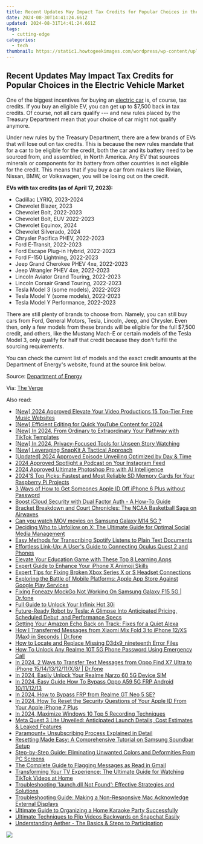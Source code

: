 ```yaml
---
title: Recent Updates May Impact Tax Credits for Popular Choices in the Electric Vehicle Market
date: 2024-08-30T14:41:24.661Z
updated: 2024-08-31T14:41:24.661Z
tags:
  - cutting-edge
categories:
  - tech
thumbnail: https://static1.howtogeekimages.com/wordpress/wp-content/uploads/2023/03/52716322958_8b6b8b3809_o.jpg
---
```


## Recent Updates May Impact Tax Credits for Popular Choices in the Electric Vehicle Market

One of the biggest incentives for buying an [electric car](https://data-wizards.techidaily.com/celestial-service-repairing-sql-hubs/) is, of course, tax credits. If you buy an eligible EV, you can get up to $7,500 back in tax credits. Of course, not all cars qualify --- and new rules placed by the Treasury Department mean that your choice of car might not qualify anymore.

 Under new rules by the Treasury Department, there are a few brands of EVs that will lose out on tax credits. This is because the new rules mandate that for a car to be eligible for the credit, both the car and its battery need to be sourced from, and assembled, in North America. Any EV that sources minerals or components for its battery from other countries is not eligible for the credit. This means that if you buy a car from makers like Rivian, Nissan, BMW, or Volkswagen, you will be losing out on the credit.

**EVs with tax credits (as of April 17, 2023):** 

* Cadillac LYRIQ, 2023-2024
* Chevrolet Blazer, 2023
* Chevrolet Bolt, 2022-2023
* Chevrolet Bolt, EUV 2022-2023
* Chevrolet Equinox, 2024
* Chevrolet Silverado, 2024
* Chrysler Pacifica PHEV, 2022-2023
* Ford E-Transit, 2022-2023
* Ford Escape Plug-in Hybrid, 2022-2023
* Ford F-150 Lightning, 2022-2023
* Jeep Grand Cherokee PHEV 4xe, 2022-2023
* Jeep Wrangler PHEV 4xe, 2022-2023
* Lincoln Aviator Grand Touring, 2022-2023
* Lincoln Corsair Grand Touring, 2022-2023
* Tesla Model 3 (some models), 2022-2023
* Tesla Model Y (some models), 2022-2023
* Tesla Model Y Performance, 2022-2023

 There are still plenty of brands to choose from. Namely, you can still buy cars from Ford, General Motors, Tesla, Lincoln, Jeep, and Chrysler. Even then, only a few models from these brands will be eligible for the full $7,500 credit, and others, like the Mustang Mach-E or certain models of the Tesla Model 3, only qualify for half that credit because they don't fulfill the sourcing requirements.

 You can check the current list of models and the exact credit amounts at the Department of Energy's website, found at the source link below.

 Source: [Department of Energy](https://fueleconomy.gov/feg/tax2023.shtml) 

 Via: [The Verge](https://www.theverge.com/2023/4/17/23686516/ev-tax-credit-list-qualify-eligible-tesla-chevy-ford)

<ins class="adsbygoogle"
     style="display:block"
     data-ad-format="autorelaxed"
     data-ad-client="ca-pub-7571918770474297"
     data-ad-slot="1223367746"></ins>



<ins class="adsbygoogle"
     style="display:block"
     data-ad-client="ca-pub-7571918770474297"
     data-ad-slot="8358498916"
     data-ad-format="auto"
     data-full-width-responsive="true"></ins>

<span class="atpl-alsoreadstyle">Also read:</span>
<div><ul>
<li><a href="https://youtube-sure.techidaily.com/024-approved-elevate-your-video-productions-15-top-tier-free-music-websites/"><u>[New] 2024 Approved  Elevate Your Video Productions  15 Top-Tier Free Music Websites</u></a></li>
<li><a href="https://facebook-video-footage.techidaily.com/new-efficient-editing-for-quick-youtube-content-for-2024/"><u>[New] Efficient Editing for Quick YouTube Content for 2024</u></a></li>
<li><a href="https://tiktok-clips.techidaily.com/new-in-2024-from-ordinary-to-extraordinary-your-pathway-with-tiktok-templates/"><u>[New] In 2024, From Ordinary to Extraordinary  Your Pathway with TikTok Templates</u></a></li>
<li><a href="https://instagram-clips.techidaily.com/new-in-2024-privacy-focused-tools-for-unseen-story-watching/"><u>[New] In 2024, Privacy-Focused Tools for Unseen Story Watching</u></a></li>
<li><a href="https://snapchat-videos.techidaily.com/new-leveraging-snapkit-a-tactical-approach/"><u>[New] Leveraging SnapKit  A Tactical Approach</u></a></li>
<li><a href="https://article-helps.techidaily.com/updated-2024-approved-episode-unveiling-optimized-by-day-and-time/"><u>[Updated] 2024 Approved  Episode Unveiling Optimized by Day & Time</u></a></li>
<li><a href="https://article-helps.techidaily.com/2024-approved-spotlight-a-podcast-on-your-instagram-feed/"><u>2024 Approved  Spotlight a Podcast on Your Instagram Feed</u></a></li>
<li><a href="https://some-skills.techidaily.com/2024-approved-ultimate-photoshop-pro-with-ai-intelligence/"><u>2024 Approved  Ultimate Photoshop Pro with AI Intelligence</u></a></li>
<li><a href="https://hardware-tips.techidaily.com/2024s-top-picks-fastest-and-most-reliable-sd-memory-cards-for-your-raspberry-pi-projects/"><u>2024'S Top Picks: Fastest and Most Reliable SD Memory Cards for Your Raspberry Pi Projects</u></a></li>
<li><a href="https://apple-account.techidaily.com/3-ways-of-how-to-get-someones-apple-id-off-iphone-6-plus-without-password-by-drfone-ios/"><u>3 Ways of How to Get Someones Apple ID Off iPhone 6 Plus without Password</u></a></li>
<li><a href="https://tech-renaissance.techidaily.com/1722859039791-boost-icloud-security-with-dual-factor-auth-a-how-to-guide/"><u>Boost iCloud Security with Dual Factor Auth - A How-To Guide</u></a></li>
<li><a href="https://tech-renaissance.techidaily.com/bracket-breakdown-and-court-chronicles-the-ncaa-basketball-saga-on-airwaves/"><u>Bracket Breakdown and Court Chronicles: The NCAA Basketball Saga on Airwaves</u></a></li>
<li><a href="https://phone-solutions.techidaily.com/can-you-watch-mov-movies-on-samsung-galaxy-m14-5g-by-aiseesoft-video-converter-play-mov-on-android/"><u>Can you watch MOV movies on Samsung Galaxy M14 5G ?</u></a></li>
<li><a href="https://tech-renaissance.techidaily.com/deciding-who-to-unfollow-on-x-the-ultimate-guide-for-optimal-social-media-management/"><u>Deciding Who to Unfollow on X: The Ultimate Guide for Optimal Social Media Management</u></a></li>
<li><a href="https://tech-renaissance.techidaily.com/easy-methods-for-transcribing-spotify-listens-to-plain-text-documents/"><u>Easy Methods for Transcribing Spotify Listens to Plain Text Documents</u></a></li>
<li><a href="https://tech-renaissance.techidaily.com/effortless-link-up-a-users-guide-to-connecting-oculus-quest-2-and-phones/"><u>Effortless Link-Up: A User's Guide to Connecting Oculus Quest 2 and Phones</u></a></li>
<li><a href="https://tech-renaissance.techidaily.com/elevate-your-education-game-with-these-top-8-learning-apps/"><u>Elevate Your Education Game with These Top 8 Learning Apps</u></a></li>
<li><a href="https://extra-resources.techidaily.com/expert-guide-to-enhance-your-iphone-x-animoji-skills/"><u>Expert Guide to Enhance Your iPhone X Animoji Skills</u></a></li>
<li><a href="https://tech-renaissance.techidaily.com/expert-tips-for-fixing-broken-xbox-series-x-or-s-headset-connections/"><u>Expert Tips for Fixing Broken Xbox Series X or S Headset Connections</u></a></li>
<li><a href="https://tech-renaissance.techidaily.com/exploring-the-battle-of-mobile-platforms-apple-app-store-against-google-play-services/"><u>Exploring the Battle of Mobile Platforms: Apple App Store Against Google Play Services</u></a></li>
<li><a href="https://fake-location.techidaily.com/fixing-foneazy-mockgo-not-working-on-samsung-galaxy-f15-5g-drfone-by-drfone-virtual-android/"><u>Fixing Foneazy MockGo Not Working On Samsung Galaxy F15 5G | Dr.fone</u></a></li>
<li><a href="https://unlock-android.techidaily.com/full-guide-to-unlock-your-infinix-hot-30i-by-drfone-android/"><u>Full Guide to Unlock Your Infinix Hot 30i</u></a></li>
<li><a href="https://tech-renaissance.techidaily.com/future-ready-robot-by-tesla-a-glimpse-into-anticipated-pricing-scheduled-debut-and-performance-specs/"><u>Future-Ready Robot by Tesla: A Glimpse Into Anticipated Pricing, Scheduled Debut, and Performance Specs</u></a></li>
<li><a href="https://tech-renaissance.techidaily.com/getting-your-amazon-echo-back-on-track-fixes-for-a-quiet-alexa/"><u>Getting Your Amazon Echo Back on Track: Fixes for a Quiet Alexa</u></a></li>
<li><a href="https://blog-min.techidaily.com/how-i-transferred-messages-from-xiaomi-mix-fold-3-to-iphone-12xs-max-in-seconds-drfone-by-drfone-transfer-from-android-transfer-from-android/"><u>How I Transferred Messages from Xiaomi Mix Fold 3 to iPhone 12/XS (Max) in Seconds | Dr.fone</u></a></li>
<li><a href="https://tech-renaissance.techidaily.com/how-to-locate-and-replace-missing-d3dx9nineteenth-error-files/"><u>How to Locate and Replace Missing D3dx9_nineteenth Error Files</u></a></li>
<li><a href="https://easy-unlock-android.techidaily.com/how-to-unlock-any-realme-10t-5g-phone-password-using-emergency-call-by-drfone-android/"><u>How To Unlock Any Realme 10T 5G Phone Password Using Emergency Call</u></a></li>
<li><a href="https://android-transfer.techidaily.com/in-2024-2-ways-to-transfer-text-messages-from-oppo-find-x7-ultra-to-iphone-1514131211x8-drfone-by-drfone-transfer-from-android-transfer-from-android/"><u>In 2024, 2 Ways to Transfer Text Messages from Oppo Find X7 Ultra to iPhone 15/14/13/12/11/X/8/ | Dr.fone</u></a></li>
<li><a href="https://sim-unlock.techidaily.com/in-2024-easily-unlock-your-realme-narzo-60-5g-device-sim-by-drfone-android/"><u>In 2024, Easily Unlock Your Realme Narzo 60 5G Device SIM</u></a></li>
<li><a href="https://android-frp.techidaily.com/in-2024-easy-guide-how-to-bypass-oppo-a59-5g-frp-android-10111213-by-drfone-android/"><u>In 2024, Easy Guide How To Bypass Oppo A59 5G FRP Android 10/11/12/13</u></a></li>
<li><a href="https://bypass-frp.techidaily.com/in-2024-how-to-bypass-frp-from-realme-gt-neo-5-se-by-drfone-android/"><u>In 2024, How to Bypass FRP from Realme GT Neo 5 SE?</u></a></li>
<li><a href="https://apple-account.techidaily.com/in-2024-how-to-reset-the-security-questions-of-your-apple-id-from-your-apple-iphone-7-plus-by-drfone-ios/"><u>In 2024, How To Reset the Security Questions of Your Apple ID From Your Apple iPhone 7 Plus</u></a></li>
<li><a href="https://extra-skills.techidaily.com/in-2024-maximize-windows-10-top-5-recording-techniques/"><u>In 2024, Maximize Windows 10  Top 5 Recording Techniques</u></a></li>
<li><a href="https://tech-renaissance.techidaily.com/meta-quest-3-lite-unveiled-anticipated-launch-details-cost-estimates-and-leaked-features/"><u>Meta Quest 3 Lite Unveiled: Anticipated Launch Details, Cost Estimates & Leaked Features</u></a></li>
<li><a href="https://tech-renaissance.techidaily.com/paramountplus-unsubscribing-process-explained-in-detail/"><u>Paramount+ Unsubscribing Process Explained in Detail</u></a></li>
<li><a href="https://tech-renaissance.techidaily.com/resetting-made-easy-a-comprehensive-tutorial-on-samsung-soundbar-setup/"><u>Resetting Made Easy: A Comprehensive Tutorial on Samsung Soundbar Setup</u></a></li>
<li><a href="https://tech-renaissance.techidaily.com/step-by-step-guide-eliminating-unwanted-colors-and-deformities-from-pc-screens/"><u>Step-by-Step Guide: Eliminating Unwanted Colors and Deformities From PC Screens</u></a></li>
<li><a href="https://tech-renaissance.techidaily.com/the-complete-guide-to-flagging-messages-as-read-in-gmail/"><u>The Complete Guide to Flagging Messages as Read in Gmail</u></a></li>
<li><a href="https://tech-renaissance.techidaily.com/transforming-your-tv-experience-the-ultimate-guide-for-watching-tiktok-videos-at-home/"><u>Transforming Your TV Experience: The Ultimate Guide for Watching TikTok Videos at Home</u></a></li>
<li><a href="https://tech-renaissance.techidaily.com/troubleshooting-launchdll-not-found-effective-strategies-and-solutions/"><u>Troubleshooting 'launch.dll Not Found': Effective Strategies and Solutions</u></a></li>
<li><a href="https://tech-renaissance.techidaily.com/troubleshooting-guide-making-a-non-responsive-mac-acknowledge-external-displays/"><u>Troubleshooting Guide: Making a Non-Responsive Mac Acknowledge External Displays</u></a></li>
<li><a href="https://tech-renaissance.techidaily.com/ultimate-guide-to-organizing-a-home-karaoke-party-successfully/"><u>Ultimate Guide to Organizing a Home Karaoke Party Successfully</u></a></li>
<li><a href="https://tech-renaissance.techidaily.com/ultimate-techniques-to-flip-videos-backwards-on-snapchat-easily/"><u>Ultimate Techniques to Flip Videos Backwards on Snapchat Easily</u></a></li>
<li><a href="https://tech-renaissance.techidaily.com/understanding-aether-the-basics-and-steps-to-participation/"><u>Understanding Aether - The Basics & Steps to Participation</u></a></li>
</ul></div>

<!-- affiliate ads begin -->
<a href="https://estore.winxdvd.com/order/checkout.php?PRODS=12653853&QTY=1&AFFILIATE=108875&CART=1"><img src="https://secure.avangate.com/images/merchant/bcb41ccdc4363c6848a1d760f26c28a0/products/14_videoproc-converter-ai-box.png" border="0"></a>
<!-- affiliate ads end -->